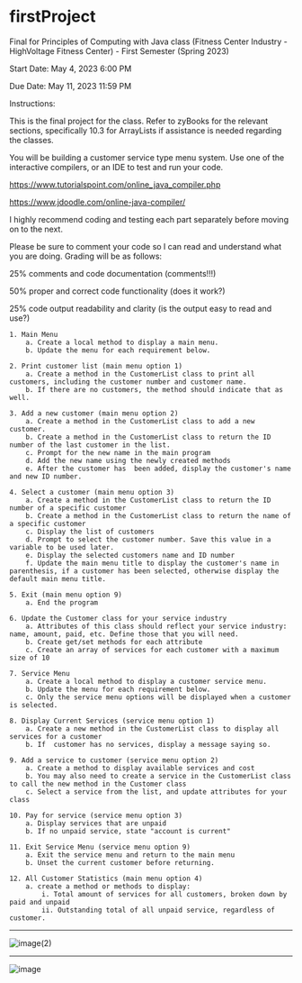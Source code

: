# firstProject

Final for Principles of Computing with Java class (Fitness Center Industry - HighVoltage Fitness Center) - First Semester (Spring 2023)

Start Date: May 4, 2023 6:00 PM

Due Date: May 11, 2023 11:59 PM

Instructions:

This is the final project for the class. Refer to zyBooks for the relevant sections, specifically 10.3 for ArrayLists if assistance is needed regarding the classes.

You will be building a customer service type menu system. Use one of the interactive compilers, or an IDE to test and run your code. 

https://www.tutorialspoint.com/online_java_compiler.php

https://www.jdoodle.com/online-java-compiler/

I highly recommend coding and testing each part separately before moving on to the next.

Please be sure to comment your code so I can read and understand what you are doing. Grading will be as follows:

25% comments and code documentation (comments!!!)

50% proper and correct code functionality (does it work?)

25% code output readability and clarity (is the output easy to read and use?)


    1. Main Menu
        a. Create a local method to display a main menu.
        b. Update the menu for each requirement below.

    2. Print customer list (main menu option 1)
        a. Create a method in the CustomerList class to print all customers, including the customer number and customer name. 
        b. If there are no customers, the method should indicate that as well.

    3. Add a new customer (main menu option 2)
        a. Create a method in the CustomerList class to add a new customer.
        b. Create a method in the CustomerList class to return the ID number of the last customer in the list.
        c. Prompt for the new name in the main program
        d. Add the new name using the newly created methods
        e. After the customer has  been added, display the customer's name and new ID number. 

    4. Select a customer (main menu option 3)
        a. Create a method in the CustomerList class to return the ID number of a specific customer
        b. Create a method in the CustomerList class to return the name of a specific customer
        c. Display the list of customers
        d. Prompt to select the customer number. Save this value in a variable to be used later.
        e. Display the selected customers name and ID number
        f. Update the main menu title to display the customer's name in parenthesis, if a customer has been selected, otherwise display the default main menu title.

    5. Exit (main menu option 9)
        a. End the program

    6. Update the Customer class for your service industry
        a. Attributes of this class should reflect your service industry: name, amount, paid, etc. Define those that you will need.
        b. Create get/set methods for each attribute
        c. Create an array of services for each customer with a maximum size of 10

    7. Service Menu
        a. Create a local method to display a customer service menu.
        b. Update the menu for each requirement below.
        c. Only the service menu options will be displayed when a customer is selected.

    8. Display Current Services (service menu option 1)
        a. Create a new method in the CustomerList class to display all services for a customer
        b. If  customer has no services, display a message saying so.

    9. Add a service to customer (service menu option 2)
        a. Create a method to display available services and cost
        b. You may also need to create a service in the CustomerList class to call the new method in the Customer class
        c. Select a service from the list, and update attributes for your class

    10. Pay for service (service menu option 3)
        a. Display services that are unpaid
        b. If no unpaid service, state "account is current"

    11. Exit Service Menu (service menu option 9)
        a. Exit the service menu and return to the main menu
        b. Unset the current customer before returning.

    12. All Customer Statistics (main menu option 4)
        a. create a method or methods to display:
            i. Total amount of services for all customers, broken down by paid and unpaid
            ii. Outstanding total of all unpaid service, regardless of customer.

----


![image(2)](https://github.com/jenniferjung2024/firstProject/assets/164530692/ee044e0e-83b8-4cdb-9066-e584458317d8)

----

![image](https://github.com/jenniferjung2024/firstProject/assets/164530692/7854471f-f54a-44c2-83b7-cbf39bcecc48)


